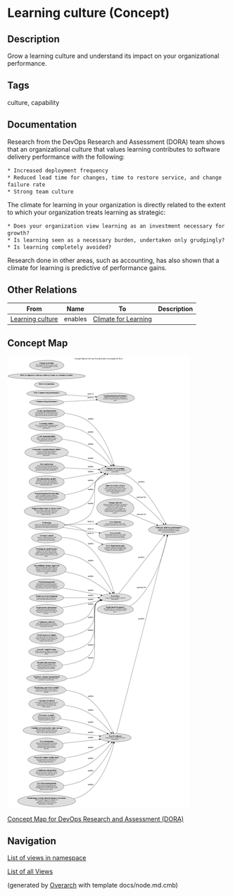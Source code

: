 
# Learning culture (Concept)
## Description
Grow a learning culture and understand its impact on your organizational performance.


## Tags
culture, capability

## Documentation
Research from the DevOps Research and Assessment (DORA) team shows that an organizational culture that values learning contributes to software delivery performance with the following:

    * Increased deployment frequency
    * Reduced lead time for changes, time to restore service, and change failure rate
    * Strong team culture

The climate for learning in your organization is directly related to the extent to which your organization treats learning as strategic:

    * Does your organization view learning as an investment necessary for growth?
    * Is learning seen as a necessary burden, undertaken only grudgingly?
    * Is learning completely avoided?

Research done in other areas, such as accounting, has also shown that a climate for learning is predictive of performance gains.
## Other Relations
| From | Name | To | Description |
|---|---|---|---|
| [Learning culture](../../software-development/dora/learning-culture.md) | enables | [Climate for Learning](../../software-development/dora/climate-for-learning.md) |  |

## Concept Map
![Concept Map for DevOps Research and Assessment (DORA)](../../software-development/dora/concept-view.png)

[Concept Map for DevOps Research and Assessment (DORA)](../../software-development/dora/concept-view.md)


## Navigation
[List of views in namespace](./views-in-namespace.md)

[List of all Views](../../views.md)


(generated by [Overarch](https://github.com/soulspace-org/overarch) with template docs/node.md.cmb)
